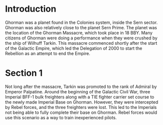 # Introduction
Ghorman was a planet found in the Colonies system, inside the Sern sector.
Ghorman was also relatively close to the planet Sern Prime.
The planet was the location of the Ghorman Massacre, which took place in 18 BBY.
Many citizens of Ghorman were doing a performance when they were crushed by the ship of Wilhuff Tarkin.
This massacre commenced shortly after the start of the Galactic Empire, which led the Delegation of 2000 to start the Rebellion as an attempt to end the Empire.

# Section 1
Not long after the massacre, Tarkin was promoted to the rank of Admiral by Emperor Palpatine.
Around the beginning of the Galactic Civil War, three Imperial BFF-1 bulk freighters along with a TIE fighter carrier set course to the newly made Imperial Base on Ghorman.
However, they were intercepted by Rebel forces, and the three freighters were lost.
This led to the Imperials not being able to fully complete their base on Ghorman.
Rebel forces would use this scenario as a way to train inexperienced pilots.